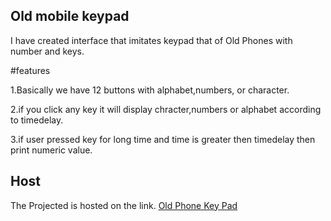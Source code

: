 ## Old mobile keypad
I have created interface that imitates keypad that of Old Phones with number and
keys.

#features

1.Basically we have 12 buttons with alphabet,numbers, or character.

2.if you click any key it will display chracter,numbers or alphabet according to timedelay.

3.if user pressed key for long time and time is greater then timedelay then print numeric value.


## Host
The Projected is hosted on the link.
[Old Phone Key Pad](https://choosealicense.com/licenses/mit/)








